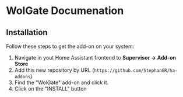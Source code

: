 # WolGate Documenation

## Installation

Follow these steps to get the add-on on your system:

1. Navigate in yout Home Assistant frontend to **Supervisor -> Add-on Store**
2. Add this new repository by URL (`https://github.com/StephanGR/ha-addons`)
3. Find the "WolGate" add-on and click it.
4. Click on the "INSTALL" button